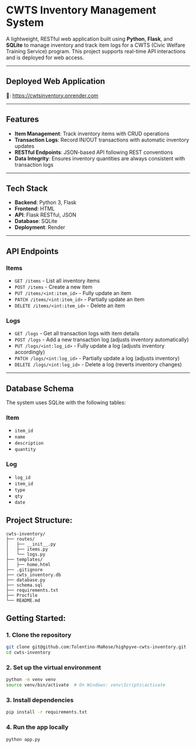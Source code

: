 # CWTS Inventory Management System

A lightweight, RESTful web application built using **Python**, **Flask**, 
and **SQLite** to manage inventory and track item logs for a CWTS 
(Civic Welfare Training Service) program. This project supports real-time 
API interactions and is deployed for web access.

---

## Deployed Web Application

🔗: https://cwtsinventory.onrender.com 

---

## Features

- **Item Management**: Track inventory items with CRUD operations
- **Transaction Logs**: Record IN/OUT transactions with automatic 
inventory updates
- **RESTful Endpoints**: JSON-based API following REST conventions
- **Data Integrity**: Ensures inventory quantities are always consistent
 with transaction logs

---

## Tech Stack

- **Backend**: Python 3, Flask
- **Frontend**: HTML
- **API**: Flask RESTful, JSON
- **Database**: SQLite 
- **Deployment**: Render

---

## API Endpoints

### Items
- `GET /items` - List all inventory items
- `POST /items` - Create a new item
- `PUT /items/<int:item_id>` - Fully update an item
- `PATCH /items/<int:item_id>` - Partially update an item
- `DELETE /items/<int:item_id>` - Delete an item

### Logs
- `GET /logs` - Get all transaction logs with item details
- `POST /logs` - Add a new transaction log (adjusts inventory automatically)
- `PUT /logs/<int:log_id>` - Fully update a log (adjusts inventory 
accordingly)
- `PATCH /logs/<int:log_id>` - Partially update a log (adjusts inventory)
- `DELETE /logs/<int:log_id>` - Delete a log (reverts inventory changes)

---

## Database Schema
The system uses SQLite with the following tables:

### Item
- `item_id` 
- `name`
- `description` 
- `quantity`

### Log
- `log_id` 
- `item_id` 
- `type` 
- `qty` 
- `date` 

## Project Structure:

```
cwts-inventory/
├── routes/
│   ├── __init__.py
│   ├── items.py
│   └── logs.py
├── templates/
│   ├── home.html
├── .gitignore
├── cwts_inventory.db
├── database.py
├── schema.sql
├── requirements.txt
├── Procfile
└── README.md
```

## Getting Started:

### 1. Clone the repository
```bash
git clone git@github.com:Tolentino-MaRose/highpyve-cwts-inventory.git
cd cwts-inventory
```
### 2. Set up the virtual environment

```bash
python -m venv venv
source venv/bin/activate  # On Windows: venv\Scripts\activate
```
### 3. Install dependencies

```bash
pip install -r requirements.txt
```
### 4. Run the app locally
```bash
python app.py
```